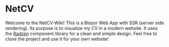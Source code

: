 # NetCV
Welcome to the NetCV-Wiki! This is a Blazor Web App with SSR (server side rendering). Its purpose is to visualize my CV in a modern website. It uses the [Radzen](https://blazor.radzen.com/) component library for a clean and simple design. Feel free to clone the project and use it for your own website!
